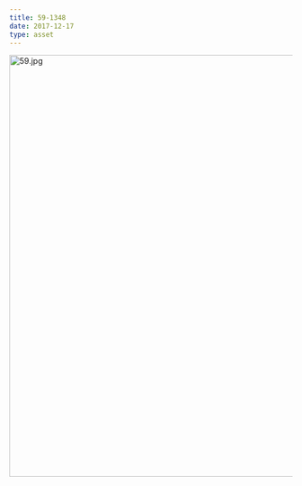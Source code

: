 ```yaml
---
title: 59-1348
date: 2017-12-17
type: asset
---
```

<img src="http://ccnmtl.columbia.edu/projects/histologylab/assets/images/59.jpg" height="750" alt="59.jpg" style="margin: 0;padding: 0;border: 0;">